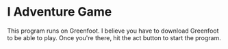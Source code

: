 # I Adventure Game
This program runs on Greenfoot.
I believe you have to download Greenfoot to be able to play.
Once you're there, hit the act button to start the program.
